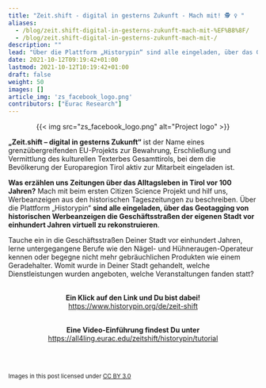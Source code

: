 ```yaml
---
title: "Zeit.shift - digital in gesterns Zukunft - Mach mit! 🕵 ♀️ "
aliases:
  - /blog/zeit.shift-digital-in-gesterns-zukunft-mach-mit-%EF%B8%8F/
  - /blog/zeit.shift-digital-in-gesterns-zukunft-mach-mit-/
description: ""
lead: "Über die Plattform „Historypin“ sind alle eingeladen, über das Geotagging von historischen Werbeanzeigen die Geschäftsstraßen der eigenen Stadt vor einhundert Jahren virtuell zu rekonstruieren."
date: 2021-10-12T09:19:42+01:00
lastmod: 2021-10-12T10:19:42+01:00
draft: false
weight: 50
images: []
article_img: 'zs_facebook_logo.png'
contributors: ["Eurac Research"]
---
```

<center>
  {{< img src="zs_facebook_logo.png" alt="Project logo" >}}
</center>

<strong>„Zeit.shift – digital in gesterns Zukunft“</strong> ist der Name eines grenzübergreifenden EU-Projekts zur Bewahrung, Erschließung und Vermittlung des kulturellen Texterbes Gesamttirols, bei dem die Bevölkerung der Europaregion Tirol aktiv zur Mitarbeit eingeladen ist.

<strong>Was erzählen uns Zeitungen über das Alltagsleben in Tirol vor 100 Jahren?</strong> Mach mit beim ersten Citizen Science Projekt und hilf uns, Werbeanzeigen aus den historischen Tageszeitungen zu beschreiben. Über die Plattform „Historypin“ <strong>sind alle eingeladen, über das Geotagging von historischen Werbeanzeigen die Geschäftsstraßen der eigenen Stadt vor einhundert Jahren virtuell zu rekonstruieren</strong>.

Tauche ein in die Geschäftsstraßen Deiner Stadt vor einhundert Jahren, lerne untergegangene Berufe wie den Nägel- und Hühneraugen-Operateur kennen oder begegne nicht mehr gebräuchlichen Produkten wie einem Geradehalter. Womit wurde in Deiner Stadt gehandelt, welche Dienstleistungen wurden angeboten, welche Veranstaltungen fanden statt?


<br />

<center>
<strong>Ein Klick auf den Link und Du bist dabei!</strong><br />
<a href="https://www.historypin.org/de/zeit-shift" target="_blank">https://www.historypin.org/de/zeit-shift</a> <br /><br />

<strong>Eine Video-Einführung findest Du unter</strong><br />
<a href="https://all4ling.eurac.edu/zeitshift/historypin/tutorial" target="_blank">https://all4ling.eurac.edu/zeitshift/historypin/tutorial</a>

</center>


<br />
<br />
<small>
  <p xmlns:cc="http://creativecommons.org/ns#">
    Images in this post licensed under <a href="http://creativecommons.org/licenses/by/3.0/?ref=chooser-v1" target="_blank" rel="license noopener noreferrer" style="display:inline-block;">CC BY 3.0<img style="height:15px!important;margin-left:3px;vertical-align:text-bottom;" src="https://mirrors.creativecommons.org/presskit/icons/cc.svg?ref=chooser-v1"><img style="height:15px!important;margin-left:3px;vertical-align:text-bottom;" src="https://mirrors.creativecommons.org/presskit/icons/by.svg?ref=chooser-v1"></a>
  </p>
</small>
